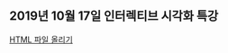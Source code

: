 ## 2019년 10월 17일 인터렉티브 시각화 특강

[HTML 파일 올리기]('https://springkind.github.io/bokeh-tutorial/10Embedding.html')
